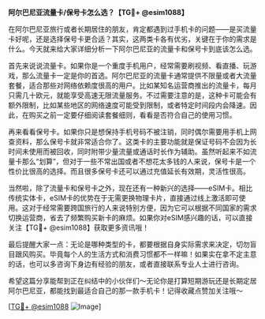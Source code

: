 **阿尔巴尼亚流量卡/保号卡怎么选？【TG💪+ @esim1088】**

在阿尔巴尼亚旅行或者长期居住的朋友，肯定都遇到过手机卡的问题——是买流量卡好呢，还是选择保号卡更合适？其实，这两类卡各有优劣，关键在于你的需求是什么。今天就来给大家详细分析一下阿尔巴尼亚的流量卡和保号卡到底该怎么选。

首先来说说流量卡。如果你是一个重度手机用户，经常需要刷视频、看直播、玩游戏，那么流量卡一定是你的首选。阿尔巴尼亚的流量卡通常提供不限量或者大流量套餐，适合那些对网络依赖度很高的用户。比如某知名运营商推出的流量卡，每月只需几十欧元，就能享受高速无限流量服务。不过需要注意的是，这种卡可能会有额外限制，比如某些地区的网络速度可能受到限制，或者特定时间段内会降速。因此，在购买之前一定要仔细阅读套餐细则，看看是否符合自己的使用习惯。

再来看看保号卡。如果你只是想保持手机号码不被注销，同时偶尔需要用手机上网查资料，那么保号卡就非常适合你了。这类卡的主要功能就是保证号码不会因为长时间未使用而被回收，同时附带少量流量或通话时长作为辅助。虽然听起来不如流量卡那么“划算”，但对于一些不常出国或者不想花太多钱的人来说，保号卡是一个性价比很高的选择。而且很多保号卡还可以通过充值延长有效期，灵活性很高。

当然啦，除了流量卡和保号卡之外，现在还有一种新兴的选择——eSIM卡。相比传统实体卡，eSIM卡的优势在于无需更换物理卡片，直接通过线上激活即可使用。这对于经常需要跨国旅行的人来说特别方便，因为它可以根据不同国家的需求切换运营商，省去了频繁购买新卡的麻烦。如果你对eSIM感兴趣的话，可以直接关注【TG💪+ @esim1088】获取更多资讯哦！

最后提醒大家一点：无论是哪种类型的卡，都要根据自身实际需求来决定，切勿盲目跟风购买。毕竟每个人的生活方式和消费习惯都不一样嘛！如果实在拿不定主意的话，也可以多咨询下身边有经验的朋友，或者直接联系专业人士进行咨询。

希望这篇分享能帮到正在纠结中的小伙伴们～无论你是打算短期游玩还是长期定居阿尔巴尼亚，都能找到最适合自己的那一款手机卡！记得收藏点赞加关注哦～

[[TG💪+ @esim1088](https://t.me/s/esim1088) ![Image](https://i.postimg.cc/4NQfJmqS/Snipaste-2025-05-13-00-14-12.png)]